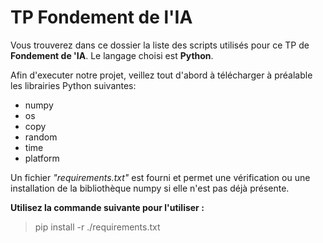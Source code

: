 ﻿# TP Fondement de l'IA

Vous trouverez dans ce dossier la liste des scripts utilisés pour ce TP de **Fondement de 'IA**. Le langage choisi est **Python**.

 Afin d'executer notre projet, veillez tout d'abord à télécharger à préalable les librairies Python suivantes:
 - numpy
 - os
 - copy
 - random
 - time
 - platform

Un fichier *"requirements.txt"* est fourni et permet une vérification ou une installation de la bibliothèque numpy si elle n'est pas déjà présente. 

**Utilisez la commande suivante pour l'utiliser :**

> pip install -r ./requirements.txt
